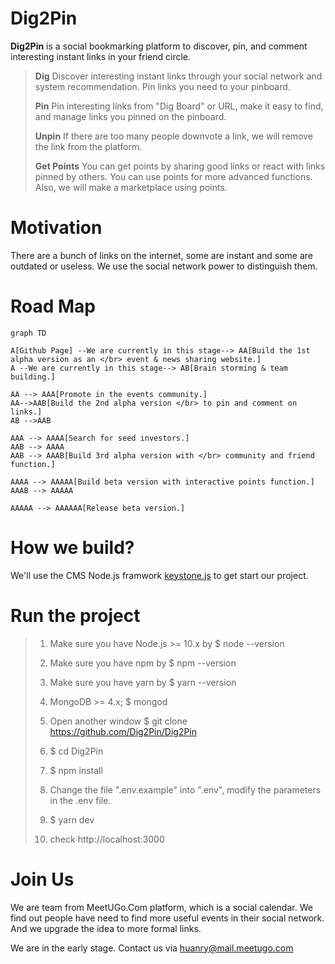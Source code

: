 # Dig2Pin

**Dig2Pin** is a social bookmarking platform to discover, pin, and comment interesting instant links in your friend circle.

> **Dig**
> Discover interesting instant links through your social network and system recommendation. Pin links you need to your pinboard.
>
> **Pin**
> Pin interesting links from "Dig Board" or URL, make it easy to find, and manage links you pinned on the pinboard. 
>
>**Unpin**
>If there are too many people downvote a link, we will remove the link from the platform.
>
> **Get Points** 
>You can get points by sharing good links or react with links pinned by others. You can use points for more advanced functions. Also, we will make a marketplace using points.

# Motivation
There are a bunch of links on the internet, some are instant and some are outdated or useless. We use the social network power to distinguish them.

# Road Map

```mermaid
graph TD

A[Github Page] --We are currently in this stage--> AA[Build the 1st alpha version as an </br> event & news sharing website.]
A --We are currently in this stage--> AB[Brain storming & team building.]

AA --> AAA[Promote in the events community.]
AA-->AAB[Build the 2nd alpha version </br> to pin and comment on links.]
AB -->AAB

AAA --> AAAA[Search for seed investors.]
AAB --> AAAA
AAB --> AAAB[Build 3rd alpha version with </br> community and friend function.]

AAAA --> AAAAA[Build beta version with interactive points function.]
AAAB --> AAAAA

AAAAA --> AAAAAA[Release beta version.]

```

# How we build?
We'll use the CMS Node.js framwork [keystone.js](https://github.com/keystonejs/keystone) to get start our project. 

# Run the project

>1. Make sure you have Node.js >= 10.x by $ node --version
>
>2. Make sure you have npm by $ npm --version
>
>3. Make sure you have yarn by $ yarn --version
>
>4. MongoDB >= 4.x; $ mongod
>
>5. Open another window $ git clone https://github.com/Dig2Pin/Dig2Pin
>
>6. $ cd Dig2Pin
>
>7. $ npm install
>
>8. Change the file ".env.example" into ".env", modify the parameters in the .env file.
>
>9. $ yarn dev
>
>10. check http://localhost:3000


# Join Us
We are team from MeetUGo.Com platform,  which is a social calendar. We find out people have need to find more useful events in their social network. And we upgrade the idea to more formal links.

We are in the early stage. Contact us via huanry@mail.meetugo.com